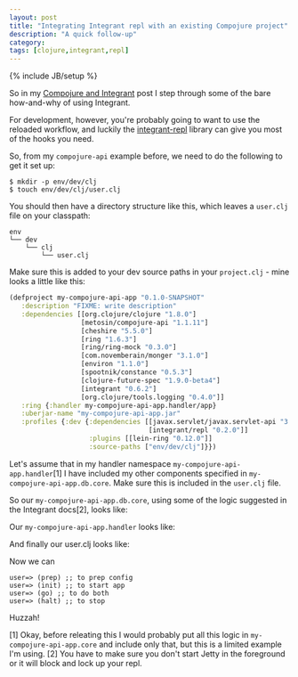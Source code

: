 ```yaml
---
layout: post
title: "Integrating Integrant repl with an existing Compojure project"
description: "A quick follow-up"
category: 
tags: [clojure,integrant,repl]
---
```

{% include JB/setup %}

So in my <a href="/2017/12/14/compojure-and-integrant">Compojure and Integrant</a> post I step through some of the bare how-and-why of using Integrant.

For development, however, you're probably going to want to use the reloaded workflow, and luckily the [integrant-repl](https://github.com/weavejester/integrant-repl) library can give you most of the hooks you need.

So, from my `compojure-api` example before, we need to do the following to get it set up:

    $ mkdir -p env/dev/clj
    $ touch env/dev/clj/user.clj

You should then have a directory structure like this, which leaves a `user.clj` file on your classpath:

```
env
└── dev
    └── clj
        └── user.clj
```

Make sure this is added to your dev source paths in your `project.clj` - mine looks a little like this:

```clojure
(defproject my-compojure-api-app "0.1.0-SNAPSHOT"
   :description "FIXME: write description"
   :dependencies [[org.clojure/clojure "1.8.0"]
                  [metosin/compojure-api "1.1.11"]                  
                  [cheshire "5.5.0"]
                  [ring "1.6.3"]
                  [ring/ring-mock "0.3.0"]
                  [com.novemberain/monger "3.1.0"]
                  [environ "1.1.0"]
                  [spootnik/constance "0.5.3"]
                  [clojure-future-spec "1.9.0-beta4"]
                  [integrant "0.6.2"]
                  [org.clojure/tools.logging "0.4.0"]]
   :ring {:handler my-compojure-api-app.handler/app}
   :uberjar-name "my-compojure-api-app.jar"
   :profiles {:dev {:dependencies [[javax.servlet/javax.servlet-api "3.1.0"]
                                   [integrant/repl "0.2.0"]]
                    :plugins [[lein-ring "0.12.0"]]
                    :source-paths ["env/dev/clj"]}})
```

Let's assume that in my handler namespace `my-compojure-api-app.handler`[1] I have included my other components specified in `my-compojure-api-app.db.core`. Make sure this is included in the `user.clj` file.

So our `my-compojure-api-app.db.core`, using some of the logic suggested in the Integrant docs[2], looks like:

<script src="https://gist.github.com/the-frey/6a89abdf4ce9f5be98fb18bd47a02585.js"></script>

Our `my-compojure-api-app.handler` looks like:

<script src="https://gist.github.com/the-frey/9fd9cd73e52229c1c5d6097cd45b1dba.js"></script>

And finally our user.clj looks like:

<script src="https://gist.github.com/the-frey/cc93fe7dff405cff6c30b9d7e49f3c03.js"></script>

Now we can

```
user=> (prep) ;; to prep config
user=> (init) ;; to start app
user=> (go) ;; to do both
user=> (halt) ;; to stop
```

Huzzah!

[1] Okay, before releating this I would probably put all this logic in `my-compojure-api-app.core` and include only that, but this is a limited example I'm using.
[2] You have to make sure you don't start Jetty in the foreground or it will block and lock up your repl.
